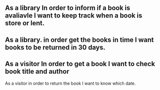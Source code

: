 As a library
In order to inform if a book is avaliavle
I want to keep track when a book is store or lent.
-
As a library.
in order get the books in time
I want books to be returned in 30 days.
-
As a visitor
In order to get a book
I want to check book title and author
-
As a visitor
in order to return the book
I want to know which date.